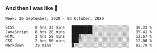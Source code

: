 ### And then I was like 🥱
<!--
**Mat2ja/Mat2ja** is a ✨ _special_ ✨ repository because its `README.md` (this file) appears on your GitHub profile.

Here are some ideas to get you started:

- 🔭 I’m currently working on ...
- 🌱 I’m currently learning ...
- 👯 I’m looking to collaborate on ...
- 🤔 I’m looking for help with ...
- 💬 Ask me about ...
- 📫 How to reach me: ...
- 😄 Pronouns: ...
- ⚡ Fun fact: ...
-->

<!--START_SECTION:waka-->
```text
Week: 26 September, 2020 - 03 October, 2020

SCSS         8 hrs 33 mins   █████████░░░░░░░░░░░░░░░░   36.33 % 
JavaScript   8 hrs 20 mins   █████████░░░░░░░░░░░░░░░░   35.41 % 
HTML         2 hrs 59 mins   ███▒░░░░░░░░░░░░░░░░░░░░░   12.67 % 
CSS          2 hrs 50 mins   ███░░░░░░░░░░░░░░░░░░░░░░   12.08 % 
Markdown     39 mins         ▓░░░░░░░░░░░░░░░░░░░░░░░░   02.79 % 
```
<!--END_SECTION:waka-->
